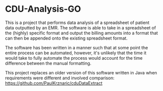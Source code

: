 # CDU-Analysis-GO
This is a project that performs data analysis of a spreadsheet of patient data outputted by an EMR. 
The software is able to take in a spreadsheet of the (highly) specific format and output the billing amounts into a format that can 
then be appended onto the existing spreadsheet format. 

The software has been written in a manner such that at some point the entire process can be automated, however, it's unlikely that
the time it would take to fully automate the process would account for the time difference between the manual formatting. 

This project replaces an older version of this software written in Java when requirements were different and involved comparison: 
https://github.com/PaulKrznaric/cduDataExtract
